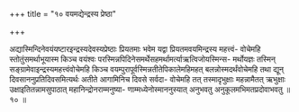 +++
title = "१० वयमद्येन्द्रस्य प्रेष्ठा"

+++

अद्यास्मिन्दिनेवयंयष्टारइन्द्रस्यदेवस्यप्रेष्ठाः प्रियतमाः भवेम यद्वा प्रियतमवयमिन्द्रस्य महत्त्वं- वोचेमहि स्तोतुंसमर्थाभूयास्म किञ्च वयंश्वः परस्मिन्नपिदिनेसमर्थेसहमर्थामर्त्याऋत्विजोयस्मिन्स- मर्थोयज्ञः तस्मिन् सङ्ग्रामेवाइन्द्रस्यमहत्त्वंवोचेमहि किञ्च वयम्पुरापूर्वस्मिन्नतीतेपिकालेमहिमहत् बलन्नोस्मदर्थंवोचेमहि तथा द्यून् दिवसाननुप्रतिदिवसमित्यर्थः अतीते आगामिनिच दिवसे सर्वदा- वोचेमहि तत् तस्मादृभुक्षाः महन्नामैतत् ऋभुक्षाः उक्षाइतितन्नामसुपाठात् महानिन्द्रोनराम्मनुष्या- णाम्मध्येनोस्माननुस्यात् अनुभवतु अनुकूलमभिमतप्रदोवाभवतु ॥ १० ॥